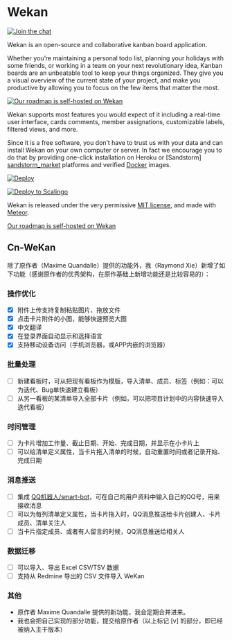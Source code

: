 # Wekan

[![Join the chat][gitter_badge]][gitter_chat]

Wekan is an open-source and collaborative kanban board application.

Whether you’re maintaining a personal todo list, planning your holidays with
some friends, or working in a team on your next revolutionary idea, Kanban
boards are an unbeatable tool to keep your things organized. They give you a
visual overview of the current state of your project, and make you productive by
allowing you to focus on the few items that matter the most.

[![Our roadmap is self-hosted on Wekan][screenshot]][roadmap]

Wekan supports most features you would expect of it including a real-time user
interface, cards comments, member assignations, customizable labels, filtered
views, and more.

Since it is a free software, you don’t have to trust us with your data and can
install Wekan on your own computer or server. In fact we encourage you to do
that by providing one-click installation on Heroku or [Sandstorm]
[sandstorm_market] platforms and verified [Docker][docker_image] images.

[![Deploy][heroku_button]][heroku_deploy]

[![Deploy to Scalingo][scalingo_button]][scalingo_deploy]

Wekan is released under the very permissive [MIT license](LICENSE), and made
with [Meteor](https://www.meteor.com).

[Our roadmap is self-hosted on Wekan][roadmap]

[screenshot]: http://i.imgur.com/cI4jW2h.png
[gitter_badge]: https://badges.gitter.im/Join%20Chat.svg
[gitter_chat]: https://gitter.im/wekan/wekan
[roadmap]: http://try.wekan.io/b/MeSsFJaSqeuo9M6bs/wekan-roadmap
[sandstorm_market]: https://oasis.sandstorm.io/appdemo/m86q05rdvj14yvn78ghaxynqz7u2svw6rnttptxx49g1785cdv1h
[docker_image]: https://hub.docker.com/r/mquandalle/wekan/
[heroku_button]: https://www.herokucdn.com/deploy/button.png
[heroku_deploy]: https://heroku.com/deploy?template=https://github.com/wekan/wekan/tree/master
[scalingo_button]: https://cdn.scalingo.com/deploy/button.svg
[scalingo_deploy]: https://my.scalingo.com/deploy?source=https://github.com/wekan/wekan#devel


## Cn-WeKan

除了原作者（Maxime Quandalle）提供的功能外，我（Raymond Xie）新增了如下功能（感谢原作者的优秀架构，在原作基础上新增功能还是比较容易的）：

### 操作优化
* [x] 附件上传支持复制粘贴图片、拖放文件
* [x] 点击卡片附件的小图，能够快速预览大图
* [x] 中文翻译
* [x] 在登录界面自动显示和选择语言
* [x] 支持移动设备访问（手机浏览器，或APP内嵌的浏览器）

### 批量处理
* [ ] 新建看板时，可从把现有看板作为模版，导入清单、成员、标签（例如：可以为迭代、Bug单快速建立看板）
* [ ] 从另一看板的某清单导入全部卡片（例如，可以把项目计划中的内容快速导入迭代看板）

### 时间管理
* [ ] 为卡片增加工作量、截止日期、开始、完成日期，并显示在小卡片上
* [ ] 可以给清单定义属性，当卡片拖入清单的时候，自动重置时间或者记录开始、完成日期

### 消息推送
* [ ] 集成 [QQ机器人/smart-bot](https://github.com/floatinghotpot/qqbot)，可在自己的用户资料中输入自己的QQ号，用来接收消息
* [ ] 可以为每列清单定义属性，当卡片拖入时，QQ消息推送给卡片创建人、卡片成员、清单关注人
* [ ] 当卡片指定成员、或者有人留言的时候，QQ消息推送给相关人

### 数据迁移
* [ ] 可以导入、导出 Excel CSV/TSV 数据
* [ ] 支持从 Redmine 导出的 CSV 文件导入 WeKan

### 其他
* 原作者 Maxime Quandalle 提供的新功能，我会定期合并进来。
* 我也会把自己实现的部分功能，提交给原作者（以上标记 [v] 的部分，即已经被纳入主干版本）

